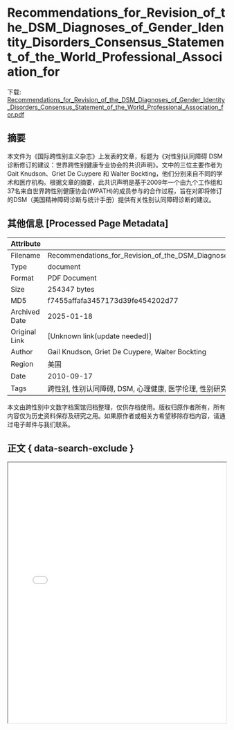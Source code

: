 # Recommendations_for_Revision_of_the_DSM_Diagnoses_of_Gender_Identity_Disorders_Consensus_Statement_of_the_World_Professional_Association_for

<!-- tcd_download_link -->
下载: <a href="../Recommendations_for_Revision_of_the_DSM_Diagnoses_of_Gender_Identity_Disorders_Consensus_Statement_of_the_World_Professional_Association_for.pdf" download>Recommendations_for_Revision_of_the_DSM_Diagnoses_of_Gender_Identity_Disorders_Consensus_Statement_of_the_World_Professional_Association_for.pdf</a>
<!-- tcd_download_link_end -->

## 摘要

<!-- tcd_abstract -->
本文件为《国际跨性别主义杂志》上发表的文章，标题为《对性别认同障碍 DSM 诊断修订的建议：世界跨性别健康专业协会的共识声明》。文中的三位主要作者为 Gait Knudson、Griet De Cuypere 和 Walter Bockting，他们分别来自不同的学术和医疗机构。根据文章的摘要，此共识声明是基于2009年一个由九个工作组和37名来自世界跨性别健康协会(WPATH)的成员参与的合作过程，旨在对即将修订的DSM（美国精神障碍诊断与统计手册）提供有关性别认同障碍诊断的建议。

<!-- tcd_abstract_end -->

## 其他信息 [Processed Page Metadata]

| Attribute       | Value                                  |
|-----------------|----------------------------------------|
| Filename        | Recommendations_for_Revision_of_the_DSM_Diagnoses_of_Gender_Identity_Disorders_Consensus_Statement_of_the_World_Professional_Association_for.pdf                             |
| Type            | document                                 |
| Format          | PDF Document                               |
| Size            | 254347 bytes                           |
| MD5             | f7455affafa3457173d39fe454202d77                                  |
| Archived Date   | 2025-01-18                             |
| Original Link   | [Unknown link(update needed)]                         |
| Author          | Gail Knudson, Griet De Cuypere, Walter Bockting                               |
| Region          | 美国                               |
| Date            | 2010-09-17                                 |
| Tags            | 跨性别, 性别认同障碍, DSM, 心理健康, 医学伦理, 性别研究, 共识声明                                 |

本文由跨性别中文数字档案馆归档整理，仅供存档使用。版权归原作者所有，所有内容仅为历史资料保存及研究之用。如果原作者或相关方希望移除存档内容，请通过电子邮件与我们联系。

## 正文 { data-search-exclude }

<!-- tcd_main_text -->
<iframe src="../Recommendations_for_Revision_of_the_DSM_Diagnoses_of_Gender_Identity_Disorders_Consensus_Statement_of_the_World_Professional_Association_for.pdf" width="100%" height="600px">
    <p>无法显示PDF，请下载查看。</p>
</iframe>
<!-- tcd_main_text_end -->

